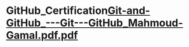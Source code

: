 # GitHub_Certification[Git-and-GitHub_---Git---GitHub_Mahmoud-Gamal.pdf.pdf](https://github.com/mhmwd83/GitHub_Certification/files/11523027/Git-and-GitHub_---Git---GitHub_Mahmoud-Gamal.pdf.pdf)

